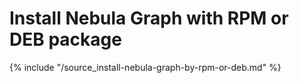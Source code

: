 # Install Nebula Graph with RPM or DEB package

{% include "/source_install-nebula-graph-by-rpm-or-deb.md" %}
<!-- The line above is for content reusing. The source file is in the docs/reuse directory. -->
